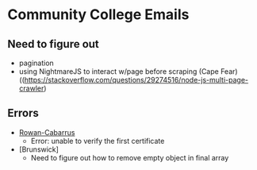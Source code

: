 # Community College Emails

## Need to figure out
- pagination
- using NightmareJS to interact w/page before scraping (Cape Fear) ((https://stackoverflow.com/questions/29274516/node-js-multi-page-crawler)

## Errors
- [Rowan-Cabarrus](https://directory.rccc.edu/)
    - Error: unable to verify the first certificate
- [Brunswick]
    - Need to figure out how to remove empty object in final array
